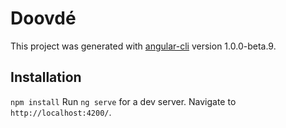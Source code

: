 # Doovdé

This project was generated with [angular-cli](https://github.com/angular/angular-cli) version 1.0.0-beta.9.

## Installation
`npm install`
Run `ng serve` for a dev server. Navigate to `http://localhost:4200/`.